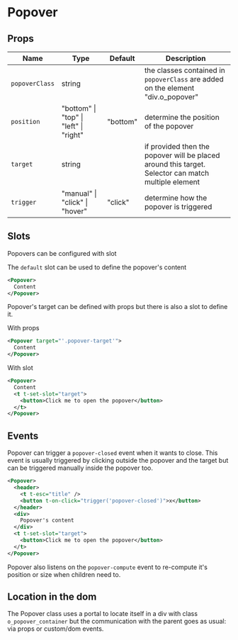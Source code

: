 # Popover

## Props

| Name           | Type                                   | Default  | Description                                                                                         |
| -------------- | -------------------------------------- | -------- | --------------------------------------------------------------------------------------------------- |
| `popoverClass` | string                                 |          | the classes contained in `popoverClass` are added on the element "div.o_popover"                    |
| `position`     | "bottom" \| "top" \| "left" \| "right" | "bottom" | determine the position of the popover                                                               |
| `target`       | string                                 |          | if provided then the popover will be placed around this target. Selector can match multiple element |
| `trigger`      | "manual" \| "click" \| "hover"         | "click"  | determine how the popover is triggered                                                              |

## Slots

Popovers can be configured with slot

The `default` slot can be used to define the popover's content

```xml
<Popover>
  Content
</Popover>
```

Popover's target can be defined with props but there is also a slot to define it.

With props

```xml
<Popover target="'.popover-target'">
  Content
</Popover>
```

With slot

```xml
<Popover>
  Content
  <t t-set-slot="target">
    <button>Click me to open the popover</button>
  </t>
</Popover>
```

## Events

Popover can trigger a `popover-closed` event when it wants to close.
This event is usually triggered by clicking outside the popover and the target
but can be triggered manually inside the popover too.

```xml
<Popover>
  <header>
    <t t-esc="title" />
    <button t-on-click="trigger('popover-closed')">x</button>
  </header>
  <div>
    Popover's content
  </div>
  <t t-set-slot="target">
    <button>Click me to open the popover</button>
  </t>
</Popover>
```

Popover also listens on the `popover-compute` event to re-compute it's
position or size when children need to.

## Location in the dom

The Popover class uses a portal to locate itself in a div with class
`o_popover_container` but the communication with the parent goes as
usual: via props or custom/dom events.
